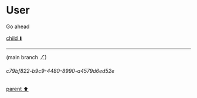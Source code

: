 # User

Go ahead

[child ⬇️](#c79bf822-b9c9-4480-8990-a4579d6ed52e)

---

(main branch ⎇)
###### c79bf822-b9c9-4480-8990-a4579d6ed52e
[parent ⬆️](#aaa22443-54b5-4415-934d-19552d5005bd)
